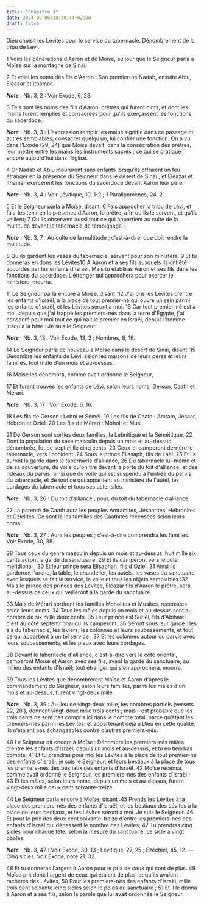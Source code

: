 ```yaml
---
title: "Chapitre 3"
date: 2024-09-06T18:40:44+02:00
draft: false
---
```



Dieu choisit les Lévites pour le service du tabernacle.
Dénombrement de la tribu de Lévi.


1 Voici les générations d'Aaron et de Moïse, au jour que le Seigneur parla à Moïse sur la montagne de Sinaï.


2 Et voici les noms des fils d'Aaron : Son premier-né Nadab, ensuite Abiu, Eléazar et Ithamar.

***Note*** :  Nb. 3, 2 : Voir Exode, 6, 23.

3 Tels sont les noms des fils d'Aaron, prêtres qui furent oints, et dont les mains furent remplies et consacrées pour qu'ils exerçassent les fonctions du sacerdoce.

***Note*** :  Nb. 3, 3 : L’expression remplir les mains signifie dans ce passage et autres semblables, consacrer quelqu’un, lui confier une fonction. On a vu dans l’Exode (29, 24) que Moïse devait, dans la consécration des prêtres, leur mettre entre les mains les instruments sacrés ; ce qui se pratique encore aujourd’hui dans l’Eglise.

4 Or Nadab et Abiu moururent sans enfants lorsqu'ils offraient un feu étranger en la présence du Seigneur dans le désert de Sinaï ; et Eléazar et Ithamar exercèrent les fonctions du sacerdoce devant Aaron leur père.

***Note*** :  Nb. 3, 4 : Voir Lévitique, 10, 1-2 ; 1 Paralipomènes, 24, 2.


5 Et le Seigneur parla à Moïse, disant :6 Fais approcher la tribu de Lévi, et fais-les tenir en la présence d'Aaron, le prêtre, afin qu'ils le servent, et qu'ils veillent; 7 Qu'ils observent aussi tout ce qui appartient au culte de la multitude devant le tabernacle de témoignage ;

***Note*** :  Nb. 3, 7 : Au culte de la multitude ; c’est-à-dire, que doit rendre la multitude.

8 Qu'ils gardent les vases du tabernacle, servant pour son ministère. 9 Et tu donneras en dons les Lévites10 A Aaron et à ses fils auxquels ils ont été accordés par les enfants d'Israël. Mais tu établiras Aaron et ses fils dans les fonctions du sacerdoce. L'étranger qui approchera pour exercer le ministère, mourra.


11 Le Seigneur parla encore à Moïse, disant :12 J'ai pris les Lévites d'entre les enfants d'Israël, à la place de tout premier-né qui ouvre un sein parmi les enfants d'Israël, et les Lévites seront à moi. 13 Car tout premier-né est à moi, depuis que j'ai frappé les premiers-nés dans la terre d'Egypte, j'ai consacré pour moi tout ce qui naît le premier en Israël, depuis l'homme jusqu'à la bête : Je suis le Seigneur.

***Note*** :  Nb. 3, 13 : Voir Exode, 13, 2 ; Nombres, 8, 16.


14 Le Seigneur parla de nouveau à Moïse dans le désert de Sinaï, disant :15 Dénombre les enfants de Lévi, selon les maisons de leurs pères et leurs familles, tout mâle d'un mois et au-dessus.


16 Moïse les dénombra, comme avait ordonné le Seigneur,


17 Et furent trouvés les enfants de Lévi, selon leurs noms, Gerson, Caath et Mérari.

***Note*** :  Nb. 3, 17 : Voir Exode, 6, 16.

18 Les fils de Gerson : Lebni et Séméi. 19 Les fils de Caath : Amram, Jésaar, Hébron et Oziel. 20 Les fils de Mérari : Moholi et Musi.


21 De Gerson sont sorties deux familles, la Lebnitique et la Séméitique, 22 Dont la population du sexe masculin depuis un mois et au-dessus dénombrée, fut de sept mille cinq cents. 23 Ceux-ci camperont derrière le tabernacle, vers l'occident, 24 Sous le prince Eliasaph, fils de Laël. 25 Et ils auront la garde dans le tabernacle d'alliance, 26 Du tabernacle lui-même et de sa couverture, du voile qu'on tire devant la porte du toit d'alliance, et des rideaux du parvis, ainsi que du voile qui est suspendu à l'entrée du parvis du tabernacle, et de tout ce qui appartient au ministère de l'autel, les cordages du tabernacle et tous ses ustensiles.

***Note*** :  Nb. 3, 26 : Du toit d’alliance ; pour, du toit du tabernacle d’alliance.


27 La parenté de Caath aura les peuples Amramites, Jésaarites, Hébronites et Oziélites. Ce sont là les familles des Caathites recensées selon leurs noms.

***Note*** :  Nb. 3, 27 : Aura les peuples ; c’est-à-dire comprendra les familles. Voir Exode, 30, 38.

28 Tous ceux du genre masculin depuis un mois et au-dessus, huit mille six cents auront la garde du sanctuaire, 29 Et ils camperont vers le côté méridional ; 30 Et leur prince sera Elisaphan, fils d'Oziel. 31 Ainsi ils garderont l'arche, la table, le chandelier, les autels, les vases du sanctuaire avec lesquels se fait le service, le voile et tous les objets semblables :32 Mais le prince des princes des Lévites, Eléazar fils d'Aaron le prêtre, sera au-dessus de ceux qui veilleront à la garde du sanctuaire.


33 Mais de Mérari sortiront les familles Moholites et Musites, recensées selon leurs noms. 34 Tous les mâles depuis un mois et au-dessus sont au nombre de six mille deux cents. 35 Leur prince est Suriel, fils d'Abihaïel : c'est au côté septentrional qu'ils camperont. 36 Seront sous leur garde : les ais du tabernacle, les leviers, les colonnes et leurs soubassements, et tout ce qui appartient à un tel service ; 37 Et les colonnes autour du parvis avec leurs soubassements, et les pieux avec leurs cordages.


38 Devant le tabernacle d'alliance, c'est-à-dire vers le côté oriental, camperont Moïse et Aaron avec ses fils, ayant la garde du sanctuaire, au milieu des enfants d'Israël; tout étranger qui s'en approchera, mourra.


39 Tous les Lévites que dénombrèrent Moïse et Aaron d'après le commandement du Seigneur, selon leurs familles, parmi les mâles d'un mois et au-dessus, furent vingt-deux mille.

***Note*** :  Nb. 3, 39 : Au lieu de vingt-deux mille, les nombres partiels (versets 22, 28 ), donnent vingt-deux mille trois cents ; mais il est probable que les trois cents ne sont pas compris ici dans le nombre total, parce qu’étant les premiers-nés parmi les Lévites, et appartenant déjà à Dieu en cette qualité, ils n’étaient pas échangeables contre d’autres premiers-nés.


40 Le Seigneur dit encore à Moïse : Dénombre les premiers-nés mâles d'entre les enfants d'Israël, depuis un mois et au-dessus, et tu en tiendras compte. 41 Et tu prendras pour moi les Lévites à la place de tout premier-né des enfants d'Israël; je suis le Seigneur; et leurs bestiaux à la place de tous les premiers-nés des bestiaux des enfants d'Israël. 42 Moïse recensa, comme avait ordonné le Seigneur, les premiers-nés des enfants d'Israël ; 43 Et les mâles, selon leurs noms, depuis un mois et au-dessus, furent vingt-deux mille deux cent soixante-treize.


44 Le Seigneur parla encore à Moïse, disant :45 Prends les Lévites à la place des premiers-nés des enfants d'Israël, et les bestiaux des Lévites à la place de leurs bestiaux, et les Lévites seront à moi. Je suis le Seigneur. 46 Et pour le prix des deux cent soixante-treize d'entre les premiers-nés des enfants d'Israël qui dépassent le nombre des Lévites, 47 Tu prendras cinq sicles pour chaque tête, selon la mesure du sanctuaire. Le sicle a vingt oboles.

***Note*** :  Nb. 3, 47 : Voir Exode, 30, 13 ; Lévitique, 27, 25 ; Ezéchiel, 45, 12. ― Cinq sicles. Voir Exode, note 21. 32.

48 Et tu donneras l'argent à Aaron pour le prix de ceux qui sont de plus. 49 Moïse prit donc l'argent de ceux qui étaient de plus, et qu'ils avaient rachetés des Lévites, 50 Pour les premiers-nés des enfants d'Israël, mille trois cent soixante-cinq sicles selon le poids du sanctuaire ; 51 Et il le donna à Aaron et à ses fils, selon la parole que lui avait ordonnée le Seigneur.

